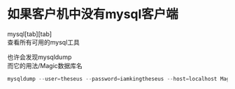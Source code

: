 # 如果客户机中没有mysql客户端

mysql\[tab]\[tab]\
查看所有可用的mysql工具

也许会发现mysqldump\
而它的用法/Magic数据库名

```go
mysqldump --user=theseus --password=iamkingtheseus --host=localhost Magic
```
